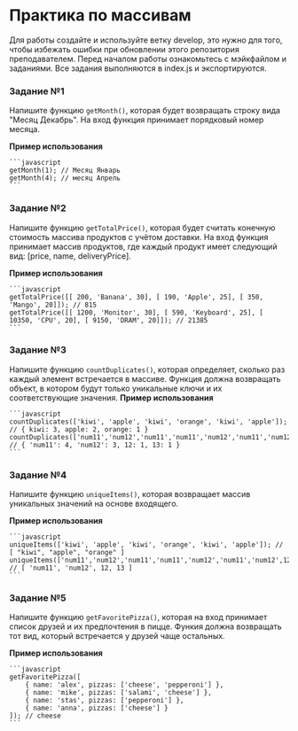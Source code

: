 # Практика по массивам

Для работы создайте и используйте ветку develop, это нужно для того, чтобы избежать ошибки при обновлении этого репозитория преподавателем.
Перед началом работы ознакомьтесь с мэйкфайлом и заданиями.
Все задания выполняются в index.js и экспортируются.

### Задание №1

Напишите функцию `getMonth()`, которая будет возвращать строку вида "Месяц Декабрь". На вход функция принимает порядковый номер месяца.

**Пример использования**

    ```javascript
    getMonth(1); // Месяц Январь
    getMonth(4); // месяц Апрель
    ```

### Задание №2

Напишите функцию `getTotalPrice()`, которая будет считать конечную стоимость массива продуктов c учётом доставки. На вход функция принимает массив продуктов, где каждый продукт имеет следующий вид: [price, name, deliveryPrice].

**Пример использования**

    ```javascript
    getTotalPrice([[ 200, 'Banana', 30], [ 190, 'Apple', 25], [ 350, 'Mango', 20]]); // 815
    getTotalPrice([[ 1200, 'Monitor', 30], [ 590, 'Keyboard', 25], [ 10350, 'CPU', 20], [ 9150, 'DRAM', 20]]); // 21385
    ```

### Задание №3

Напишите функцию `countDuplicates()`, которая определяет, сколько раз каждый элемент встречается в массиве. Функция должна возвращать объект, в котором будут только уникальные ключи и их соответствующие значения.
**Пример использования**

    ```javascript
    countDuplicates(['kiwi', 'apple', 'kiwi', 'orange', 'kiwi', 'apple']); // { kiwi: 3, apple: 2, orange: 1 }
    countDuplicates(['num11','num12','num11','num11','num12','num11','num12',12,13,]); // { 'num11': 4, 'num12': 3, 12: 1, 13: 1 }
    ```

### Задание №4

Напишите функцию `uniqueItems()`, которая возвращает массив уникальных значений на основе входящего.

**Пример использования**

    ```javascript
    uniqueItems(['kiwi', 'apple', 'kiwi', 'orange', 'kiwi', 'apple']); // [ "kiwi", "apple", "orange" ]
    uniqueItems(['num11','num12','num11','num11','num12','num11','num12',12,13,]); // [ 'num11', 'num12', 12, 13 ]
    ```

### Задание №5

Напишите функцию `getFavoritePizza()`, которая на вход принимает список друзей и их предпочтения в пицце. Функия должна возвращать тот вид, который встречается у друзей чаще остальных.

**Пример использования**

    ```javascript
    getFavoritePizza([
        { name: 'alex', pizzas: ['cheese', 'pepperoni'] },
        { name: 'mike', pizzas: ['salami', 'cheese'] },
        { name: 'stas', pizzas: ['pepperoni'] },
        { name: 'anna', pizzas: ['cheese'] }
    ]); // cheese
    ```
